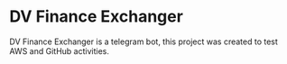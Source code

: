 # DV Finance Exchanger

DV Finance Exchanger is a telegram bot, this project was created to test AWS and GitHub activities.